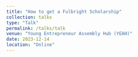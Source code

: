 ```yaml
---
title: "How to get a Fulbright Scholarship"
collection: talks
type: "Talk"
permalink: /talks/talk
venue: "Young Entrepreneur Assembly Hub (YEAH)"
date: 2023-12-14
location: "Online"
---
```


